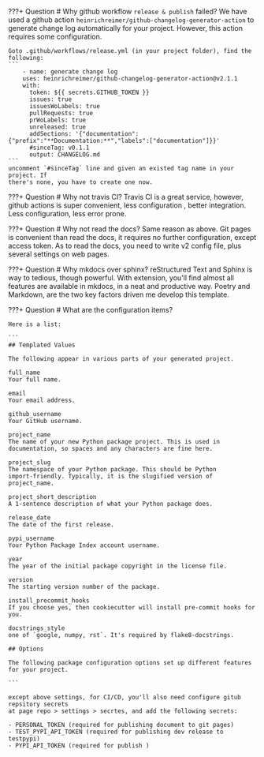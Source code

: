 ???+ Question
    # Why github workflow `release & publish` failed?
    We have used a github action `heinrichreimer/github-changelog-generator-action` to
    generate change log automatically for your project. However, this action requires
    some configuration.

    Goto .github/workflows/release.yml (in your project folder), find the following:
    ```
        - name: generate change log
        uses: heinrichreimer/github-changelog-generator-action@v2.1.1
        with:
          token: ${{ secrets.GITHUB_TOKEN }}
          issues: true
          issuesWoLabels: true
          pullRequests: true
          prWoLabels: true
          unreleased: true
          addSections: '{"documentation":{"prefix":"**Documentation:**","labels":["documentation"]}}'
          #sinceTag: v0.1.1
          output: CHANGELOG.md
    ```
    uncomment `#sinceTag` line and given an existed tag name in your project. If
    there's none, you have to create one now.

???+ Question
    # Why not travis CI?
    Travis CI is a great service, however, github actions is super convenient, less configuration
    , better integration. Less configuration, less error prone.

???+ Question
    # Why not read the docs?
    Same reason as above. Git pages is convenient than read the docs, it requires no
    further configuration, except access token. As to read the docs, you need to
    write v2 config file, plus several settings on web pages.

???+ Question
    # Why mkdocs over sphinx?
    reStructured Text and Sphinx is way to tedious, though powerful. With extension,
    you'll find almost all features are available in mkdocs, in a neat and productive
    way. Poetry and Markdown, are the two key factors driven me develop this template.

???+ Question
    # What are the configuration items?

    Here is a list:

    ```
    ## Templated Values

    The following appear in various parts of your generated project.

    full_name
    Your full name.

    email
    Your email address.

    github_username
    Your GitHub username.

    project_name
    The name of your new Python package project. This is used in
    documentation, so spaces and any characters are fine here.

    project_slug
    The namespace of your Python package. This should be Python
    import-friendly. Typically, it is the slugified version of
    project_name.

    project_short_description
    A 1-sentence description of what your Python package does.

    release_date
    The date of the first release.

    pypi_username
    Your Python Package Index account username.

    year
    The year of the initial package copyright in the license file.

    version
    The starting version number of the package.

    install_precommit_hooks
    If you choose yes, then cookiecutter will install pre-commit hooks for you.

    docstrings_style
    one of `google, numpy, rst`. It's required by flake8-docstrings.

    ## Options

    The following package configuration options set up different features
    for your project.

    ```

    except above settings, for CI/CD, you'll also need configure gitub repsitory secrets
    at page repo > settings > secrtes, and add the following secrets:

    - PERSONAL_TOKEN (required for publishing document to git pages)
    - TEST_PYPI_API_TOKEN (required for publishing dev release to testpypi)
    - PYPI_API_TOKEN (required for publish )
